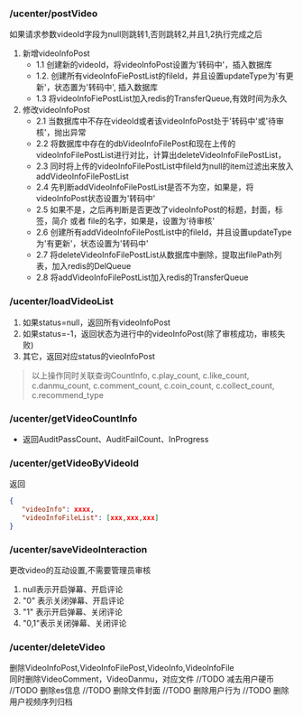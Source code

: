 ### /ucenter/postVideo
如果请求参数videoId字段为null则跳转1,否则跳转2,并且1,2执行完成之后
1. 新增videoInfoPost
   - 1.1 创建新的videoId，将videoInfoPost设置为'转码中'，插入数据库<br>
   - 1.2. 创建所有videoInfoFiePostList的fileId，并且设置updateType为'有更新'，状态置为'转码中', 插入数据库<br>
   - 1.3 将videoInfoFiePostList加入redis的TransferQueue,有效时间为永久<br>
2. 修改videoInfoPost
   - 2.1 当数据库中不存在videoId或者该videoInfoPost处于'转码中'或'待审核'，抛出异常<br>
   - 2.2 将数据库中存在的dbVideoInfoFilePost和现在上传的videoInfoFilePostList进行对比，计算出deleteVideoInfoFilePostList，<br>
   - 2.3 同时将上传的videoInfoFilePostList中fileId为null的item过滤出来放入addVideoInfoFilePostList<br>
   - 2.4 先判断addVideoInfoFilePostList是否不为空，如果是，将videoInfoPost状态设置为'转码中'<br>
   - 2.5 如果不是，之后再判断是否更改了videoInfoPost的标题，封面，标签，简介 或者 file的名字，如果是，设置为'待审核'<br>
   - 2.6 创建所有addVideoInfoFilePostList中的fileId，并且设置updateType为'有更新'，状态设置为'转码中'<br>
   - 2.7 将deleteVideoInfoFilePostList从数据库中删除，提取出filePath列表，加入redis的DelQueue<br>
   - 2.8 将addVideoInfoFilePostList加入redis的TransferQueue<br>

### /ucenter/loadVideoList
1. 如果status=null，返回所有videoInfoPost
2. 如果status=-1，返回状态为进行中的videoInfoPost(除了审核成功，审核失败)
3. 其它，返回对应status的vieoInfoPost
> 以上操作同时关联查询CountInfo, c.play_count, c.like_count, c.danmu_count, c.comment_count, c.coin_count, c.collect_count, c.recommend_type

### /ucenter/getVideoCountInfo
- 返回AuditPassCount、AuditFailCount、InProgress

### /ucenter/getVideoByVideoId
返回
```json
{
   "videoInfo": xxxx,
   "videoInfoFileList": [xxx,xxx,xxx]
}
```
### /ucenter/saveVideoInteraction
更改video的互动设置,不需要管理员审核
1. null表示开启弹幕、开启评论
2. "0" 表示关闭弹幕、开启评论
3. "1" 表示开启弹幕、关闭评论
4. "0,1"表示关闭弹幕、关闭评论

### /ucenter/deleteVideo
删除VideoInfoPost,VideoInfoFilePost,VideoInfo,VideoInfoFile<br>
同时删除VideoComment，VideoDanmu，对应文件
//TODO 减去用户硬币
//TODO 删除es信息
//TODO 删除文件封面
//TODO 删除用户行为
//TODO 删除用户视频序列归档



